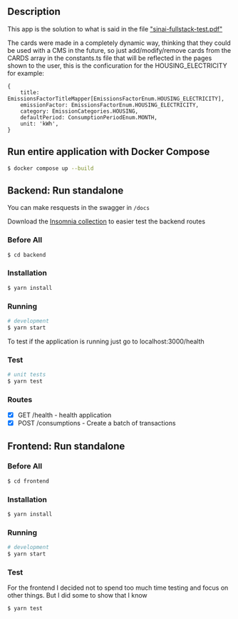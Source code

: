 ## Description

This app is the solution to what is said in the file ["sinai-fullstack-test.pdf"](sinai-fullstack-test.pdf)

The cards were made in a completely dynamic way, thinking that they could be used with a CMS in the future, so just add/modify/remove cards from the CARDS array in the constants.ts file that will be reflected in the pages shown to the user, this is the conficuration for the HOUSING_ELECTRICITY for example:

```
{
    title: EmissionsFactorTitleMapper[EmissionsFactorEnum.HOUSING_ELECTRICITY],
    emissionFactor: EmissionsFactorEnum.HOUSING_ELECTRICITY,
    category: EmissionCategories.HOUSING,
    defaultPeriod: ConsumptionPeriodEnum.MONTH,
    unit: 'kWh',
}
```

## Run entire application with Docker Compose

```bash
$ docker compose up --build
```

## Backend: Run standalone

You can make resquests in the swagger in `/docs`

Download the [Insomnia collection]("insomnia-collection.json") to easier test the backend routes

### Before All

```bash
$ cd backend
```

### Installation

```bash
$ yarn install
```

### Running

```bash
# development
$ yarn start
```

To test if the application is running just go to localhost:3000/health

### Test

```bash
# unit tests
$ yarn test
```

### Routes

- [x] GET /health - health application
- [x] POST /consumptions - Create a batch of transactions

## Frontend: Run standalone

### Before All

```bash
$ cd frontend
```

### Installation

```bash
$ yarn install
```

### Running

```bash
# development
$ yarn start
```

### Test

For the frontend I decided not to spend too much time testing and focus on other things. But I did some to show that I know

```bash
$ yarn test
```
